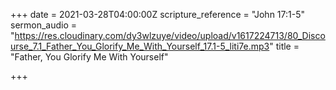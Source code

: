 +++
date = 2021-03-28T04:00:00Z
scripture_reference = "John 17:1-5"
sermon_audio = "https://res.cloudinary.com/dy3wlzuye/video/upload/v1617224713/80_Discourse_7.1_Father_You_Glorify_Me_With_Yourself_17.1-5_liti7e.mp3"
title = "Father, You Glorify Me With Yourself"

+++
